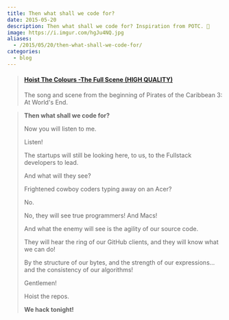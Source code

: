 ```yaml
---
title: Then what shall we code for?
date: 2015-05-20
description: Then what shall we code for? Inspiration from POTC. 🌊
image: https://i.imgur.com/hgJu4NQ.jpg
aliases:
  - /2015/05/20/then-what-shall-we-code-for/
categories:
  - blog
---
```


<blockquote class="embedly-card"><h4><a href="https://youtu.be/sKGoHPGM7v8?t=1m50s">Hoist The Colours -The Full Scene (HIGH QUALITY)</a></h4><p>The song and scene from the beginning of Pirates of the Caribbean 3: At World's End.</p></blockquote>
<script async src="//cdn.embedly.com/widgets/platform.js" charset="UTF-8"></script>

> **Then what shall we code for?**
>
> Now you will listen to me.
>
> Listen!
>
> The startups will still be looking here, to us, to the Fullstack developers to lead.
>
> And what will they see?
>
> Frightened cowboy coders typing away on an Acer?
>
> No.
>
> No, they will see true programmers! And Macs!
>
> And what the enemy will see is the agility of our source code.
>
> They will hear the ring of our GitHub clients, and they will know what we can do!
>
> By the structure of our bytes, and the strength of our expressions... and the consistency of our algorithms!
>
> Gentlemen!
>
> Hoist the repos.
>
> **We hack tonight!**
